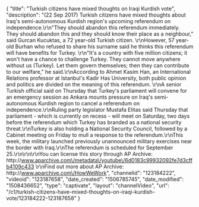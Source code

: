 {
    "title": "Turkish citizens have mixed thoughts on Iraqi Kurdish vote",
    "description": "(22 Sep 2017) Turkish citizens have mixed thoughts about Iraq's semi-autonomous Kurdish region's upcoming referendum on independence.\r\n\"They should abandon this referendum immediately. They should abandon this and they should know their place as a neighbour,\" said Gurcan Kucuktas, a 72 year-old Turkish citizen. \r\nHowever, 57 year-old Burhan who refused to share his surname said he thinks this referendum will have benefits for Turkey. \r\n\"It's a country with five million citizens; it won't have a chance to challenge Turkey. They cannot move anywhere without us (Turkey). Let them govern themselves; then they can contribute to our welfare,\" he said.\r\nAccording to Ahmet Kasim Han, an International Relations professor at Istanbul's Kadir Has University, both public opinion and politics are divided on the meaning of this referendum. \r\nA senior Turkish official said on Thursday that Turkey's parliament will convene for an emergency session as Ankara mounts pressure on Iraq's semi-autonomous Kurdish region to cancel a referendum on independence.\r\nRuling party legislator Mustafa Elitas said Thursday that parliament - which is currently on recess - will meet on Saturday, two days before the referendum which Turkey has branded as a national security threat.\r\nTurkey is also holding a National Security Council, followed by a Cabinet meeting on Friday to mull a response to the referendum.\r\nThis week, the military launched previously unannounced military exercises near the border with Iraq.\r\nThe referendum is scheduled for September 25.\r\n\r\n\r\nYou can license this story through AP Archive: http:\/\/www.aparchive.com\/metadata\/youtube\/6d0183c99932092fe7d3cffb4109c433 \r\nFind out more about AP Archive: http:\/\/www.aparchive.com\/HowWeWork",
    "channelid": "123184222",
    "videoid": "123187658",
    "date_created": "1506785745",
    "date_modified": "1508436652",
    "type": "captivate",
    "layout": "channelVideo",
    "url": "\/c1\/turkish-citizens-have-mixed-thoughts-on-iraqi-kurdish-vote\/123184222-123187658"
}